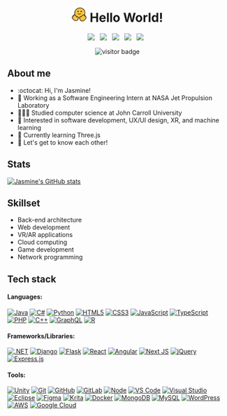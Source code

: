 <div align="center">
  <h1><img width="35" src="https://github.com/jasminehn/jasminehn/blob/main/icons/waving-hands.gif?raw=true"> Hello World!</h1>
</div>

<p align='center'>
  <a href="https://jasminehn.github.io/"><img src="https://img.shields.io/badge/website-6b12d0?style=for-the-badge&logo=About.me&logoColor=white"></a>&nbsp;&nbsp;
  <a href="https://codepen.io/jasminehn"><img src="https://img.shields.io/badge/Codepen-242121?style=for-the-badge&logo=codepen&logoColor=white"></a>&nbsp;&nbsp;
  <a href="https://linkedin.com/in/jasmine-nelson/"><img src="https://img.shields.io/badge/LinkedIn-0077B5?style=for-the-badge&logo=linkedin&logoColor=white"></a>&nbsp;&nbsp;
  <a href="https://instagram.com/jasoverflow/"><img src="https://img.shields.io/badge/Instagram-E1306C?style=for-the-badge&logo=instagram&logoColor=white"></a>&nbsp;&nbsp;
  <a href="https://twitter.com/JasOverFlow"><img src="https://img.shields.io/badge/Twitter-1DA1F2?style=for-the-badge&logo=twitter&logoColor=white"></a>&nbsp;&nbsp;
</p>

<p  align="center">
  <img src="https://visitor-badge.glitch.me/badge?page_id=jasminehn.visitor-badge&right_color=green" alt="visitor badge"/>
</p>

## About me
- :octocat: Hi, I'm Jasmine!
- 🚀 Working as a Software Engineering Intern at NASA Jet Propulsion Laboratory
- 👩🏾‍💻 Studied computer science at John Carroll University
- 👀 Interested in software development, UX/UI design, XR, and machine learning
- 🌱 Currently learning Three.js
- 💭 Let's get to know each other!

## Stats
[![Jasmine's GitHub stats](https://github-readme-stats.vercel.app/api?username=jasminehn&hide=contribs&show_icons=true&theme=radical)](https://github.com/anuraghazra/github-readme-stats)

## Skillset
- Back-end architecture
- Web development
- VR/AR applications
- Cloud computing
- Game development
- Network programming

## Tech stack
#### Languages: 
[![Java](https://img.shields.io/badge/Java-ED8B00?style=for-the-badge&logo=openjdk&logoColor=000000)](https://www.java.com/en/)
[![C#](https://img.shields.io/badge/C%23-239120?style=for-the-badge&logo=c-sharp&logoColor=white)](https://learn.microsoft.com/en-us/dotnet/csharp/)
[![Python](https://img.shields.io/badge/Python-14354C?style=for-the-badge&logo=python&logoColor=yellow)](https://www.python.org/)
[![HTML5](https://img.shields.io/badge/-HTML5-%23E44D27?style=for-the-badge&logo=html5&logoColor=ffffff)](https://html.spec.whatwg.org/multipage/)
[![CSS3](https://img.shields.io/badge/-CSS3-%231572B6?style=for-the-badge&logo=css3)](https://www.w3.org/Style/CSS/)
[![JavaScript](https://img.shields.io/badge/-JavaScript-%23F7DF1C?style=for-the-badge&logo=javascript&logoColor=000000)](https://www.javascript.com/)
[![TypeScript](https://img.shields.io/badge/TypeScript-007ACC?style=for-the-badge&logo=typescript&logoColor=white)](https://www.typescriptlang.org/)
[![PHP](https://img.shields.io/badge/PHP-777BB4?style=for-the-badge&logo=php&logoColor=white)](https://www.php.net/)
[![C++](https://img.shields.io/badge/C%2B%2B-00599C?style=for-the-badge&logo=c%2B%2B&logoColor=white)](https://isocpp.org/)
[![GraphQL](https://img.shields.io/badge/-GraphQL-E10098?style=for-the-badge&logo=graphql&logoColor=white)](https://graphql.org/)
[![R](https://img.shields.io/badge/R-75AADB?style=for-the-badge&logo=r&logoColor=1a5faf)](https://www.r-project.org/)

#### Frameworks/Libraries:
[![.NET](https://img.shields.io/badge/.NET-5C2D91?style=for-the-badge&logo=.net&logoColor=white)](https://dotnet.microsoft.com/en-us/)
[![Django](https://img.shields.io/badge/Django-092E20?style=for-the-badge&logo=django&logoColor=white)](https://www.djangoproject.com/)
[![Flask](https://img.shields.io/badge/Flask-000000?style=for-the-badge&logo=flask&logoColor=white)](https://flask.palletsprojects.com/en/2.2.x/)
[![React](https://img.shields.io/badge/React-20232A?style=for-the-badge&logo=react&logoColor=61DAFB)](https://react.dev/)
[![Angular](https://img.shields.io/badge/Angular-DD0031?style=for-the-badge&logo=angular&logoColor=white)](https://angular.io/)
[![Next JS](https://img.shields.io/badge/Next-black?style=for-the-badge&logo=next.js&logoColor=white)](https://nextjs.org/)
[![jQuery](https://img.shields.io/badge/jquery-%230769AD.svg?style=for-the-badge&logo=jquery&logoColor=white)](https://jquery.com/)
[![Express.js](https://img.shields.io/badge/express.js-%23404d59.svg?style=for-the-badge&logo=express&logoColor=%2361DAFB)](https://expressjs.com/)

#### Tools:
[![Unity](https://img.shields.io/badge/Unity-100000?style=for-the-badge&logo=unity&logoColor=white)](https://unity.com/)
[![Git](https://img.shields.io/badge/GIT-E44C30?style=for-the-badge&logo=git&logoColor=white)](https://git-scm.com/)
[![GitHub](https://img.shields.io/badge/github-%23121011.svg?style=for-the-badge&logo=github&logoColor=white)](https://github.com/)
[![GitLab](https://img.shields.io/badge/GitLab-330F63?style=for-the-badge&logo=gitlab&logoColor=ef660d)](https://about.gitlab.com/)
[![Node](https://img.shields.io/badge/Node.js-339933?style=for-the-badge&logo=nodedotjs&logoColor=white)](https://nodejs.org/en)
[![VS Code](https://img.shields.io/badge/VS_Code-0078D4?style=for-the-badge&logo=visual%20studio%20code&logoColor=white)](https://code.visualstudio.com/)
[![Visual Studio](https://img.shields.io/badge/Visual%20Studio-5C2D91.svg?style=for-the-badge&logo=visual-studio&logoColor=white)](https://visualstudio.microsoft.com/)
[![Eclipse](https://img.shields.io/badge/Eclipse-2C2255?style=for-the-badge&logo=eclipse&logoColor=f7941e)](https://www.eclipse.org/ide/)
[![Figma](https://img.shields.io/badge/Figma-f76e5f?style=for-the-badge&logo=figma&logoColor=white)](https://www.figma.com/)
[![Krita](https://img.shields.io/badge/Krita-203759?style=for-the-badge&logo=krita&logoColor=EEF37B)](https://krita.org/en/)
[![Docker](https://img.shields.io/badge/docker-%230db7ed.svg?style=for-the-badge&logo=docker&logoColor=white)](https://www.docker.com/)
[![MongoDB](https://img.shields.io/badge/MongoDB-%234ea94b.svg?style=for-the-badge&logo=mongodb&logoColor=white)](https://www.mongodb.com/)
[![MySQL](https://img.shields.io/badge/mysql-04648c?style=for-the-badge&logo=mysql&logoColor=white)](https://www.mysql.com/)
[![WordPress](https://img.shields.io/badge/WordPress-000000?style=for-the-badge&logo=WordPress&logoColor=white)](https://wordpress.org/)
[![AWS](https://img.shields.io/badge/AWS-%23FF9900.svg?style=for-the-badge&logo=amazon-aws&logoColor=000000)](https://aws.amazon.com/)
[![Google Cloud](https://img.shields.io/badge/GCP-%234285F4.svg?style=for-the-badge&logo=google-cloud&logoColor=white)](https://cloud.google.com/)





<!---
jasminehn/jasminehn is a ✨ special ✨ repository because its `README.md` (this file) appears on your GitHub profile.
You can click the Preview link to take a look at your changes.
--->
